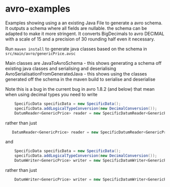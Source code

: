 # avro-examples

Examples showing using a an existing Java File to generate a avro schema. It outputs a schema where all fields are nullable. 
the schema can be adapted to make it more stringent. It converts BigDecimals to avro DECIMAL with a scale of 15 and a precision of 30 
rounding half even it necessary.

Run 
``maven install``
to generate java classes based on the schema in 
``src/main/avro/genericPrice.avsc``

Main classes are
JavaToAvroSchema - this shows generating a schema off existing java classes and serialising and deserialising
AvroSerialisationFromGeneratedJava - this shows using the classes generated off the schema in the maven build to serialise and deserialise

Note this is a bug in the current bug in avro 1.8.2 (and below) that mean when using decimal types you need to write

```java
    SpecificData specificData = new SpecificData();
    specificData.addLogicalTypeConversion(new DecimalConversion());
    DatumReader<GenericPrice> reader = new SpecificDatumReader<GenericPrice>(new GenericPrice().getSchema(),new GenericPrice().getSchema(),specificData);
```

rather than just

```java
   DatumReader<GenericPrice> reader = new SpecificDatumReader<GenericPrice>(new GenericPrice().getSchema());
```

and 

```java
    SpecificData specificData = new SpecificData();
    specificData.addLogicalTypeConversion(new DecimalConversion());
    DatumWriter<GenericPrice> writer = new SpecificDatumWriter<GenericPrice>(new GenericPrice().getSchema(),specificData);
```

rather than just

```java
    DatumWriter<GenericPrice> writer = new SpecificDatumWriter<GenericPrice>(new GenericPrice().getSchema());
```
